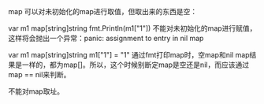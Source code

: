 map
可以对未初始化的map进行取值，但取出来的东西是空：

var m1 map[string]string
fmt.Println(m1["1"])
不能对未初始化的map进行赋值，这样将会抛出一个异常：panic: assignment to entry in nil map

var m1 map[string]string
m1["1"] = "1"
通过fmt打印map时，空map和nil map结果是一样的，都为map[]。所以，这个时候别断定map是空还是nil，而应该通过map == nil来判断。

不能对map取址。